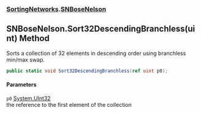 ### [SortingNetworks](SortingNetworks.md 'SortingNetworks').[SNBoseNelson](SortingNetworks_SNBoseNelson.md 'SortingNetworks.SNBoseNelson')
## SNBoseNelson.Sort32DescendingBranchless(uint) Method
Sorts a collection of 32 elements in descending order using branchless min/max swap.  
```csharp
public static void Sort32DescendingBranchless(ref uint p0);
```
#### Parameters
<a name='SortingNetworks_SNBoseNelson_Sort32DescendingBranchless(uint)_p0'></a>
`p0` [System.UInt32](https://docs.microsoft.com/en-us/dotnet/api/System.UInt32 'System.UInt32')  
the reference to the first element of the collection
  
